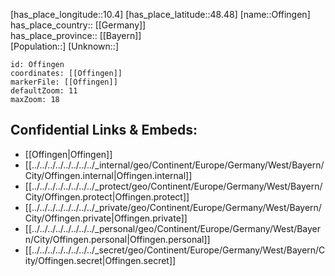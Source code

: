 ﻿---
location: [48.48,10.4] 
mapzoom: [7,12] 
mapmarker: city 
type: City
tags:
- geo/City


SpocWebEntityId: 33073
isDeleted: false
confidential: public

---
[has_place_longitude::10.4] 
[has_place_latitude::48.48] 
[name::Offingen] 
has_place_country:: [[Germany]]  
has_place_province:: [[Bayern]]  
[Population::] 
[Unknown::] 


```leaflet
id: Offingen
coordinates: [[Offingen]] 
markerFile: [[Offingen]] 
defaultZoom: 11 
maxZoom: 18
```


## Confidential Links & Embeds: 
- [[Offingen|Offingen]]  
- [[../../../../../../../../_internal/geo/Continent/Europe/Germany/West/Bayern/City/Offingen.internal|Offingen.internal]] 
- [[../../../../../../../../_protect/geo/Continent/Europe/Germany/West/Bayern/City/Offingen.protect|Offingen.protect]] 
- [[../../../../../../../../_private/geo/Continent/Europe/Germany/West/Bayern/City/Offingen.private|Offingen.private]] 
- [[../../../../../../../../_personal/geo/Continent/Europe/Germany/West/Bayern/City/Offingen.personal|Offingen.personal]] 
- [[../../../../../../../../_secret/geo/Continent/Europe/Germany/West/Bayern/City/Offingen.secret|Offingen.secret]] 
